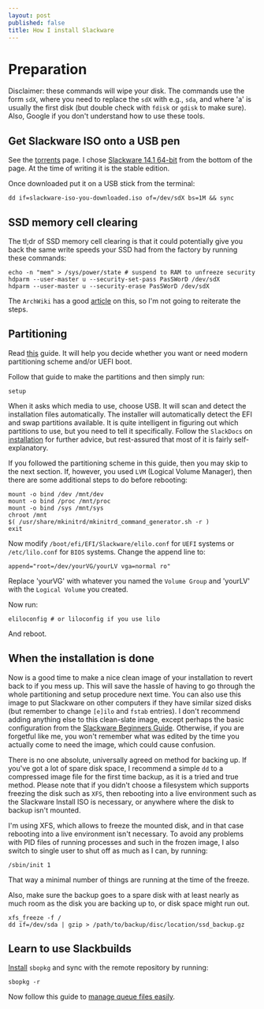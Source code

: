 ```yaml
---
layout: post
published: false
title: How I install Slackware
---
```







# Preparation

Disclaimer: these commands will wipe your disk. The commands use the form `sdX`, where you need to replace the `sdX` with e.g., `sda`, and where 'a' is usually the first disk (but double check with `fdisk` or `gdisk` to make sure). Also, Google if you don't understand how to use these tools. 

## Get Slackware ISO onto a USB pen

See the [torrents](http://www.slackware.com/getslack/torrents.php) page. I chose [Slackware 14.1 64-bit](http://www.slackware.com/torrents/slackware64-14.1-install-dvd.torrent) from the bottom of the page. At the time of writing it is the stable edition.

Once downloaded put it on a USB stick from the terminal:

```
dd if=slackware-iso-you-downloaded.iso of=/dev/sdX bs=1M && sync
```

## SSD memory cell clearing

The tl;dr of SSD memory cell clearing is that it could potentially give you back the same write speeds your SSD had from the factory by running these commands:

```
echo -n "mem" > /sys/power/state # suspend to RAM to unfreeze security
hdparm --user-master u --security-set-pass PasSWorD /dev/sdX
hdparm --user-master u --security-erase PasSWorD /dev/sdX
```

The `ArchWiki` has a good [article](https://wiki.archlinux.org/index.php/SSD_memory_cell_clearing) on this, so I'm not going to reiterate the steps.

## Partitioning

Read [this](http://slackware.mirrorcatalogs.com/slackware64-14.1/README_UEFI.TXT) guide. It will help you decide whether you want or need modern partitioning scheme and/or UEFI boot.

Follow that guide to make the partitions and then simply run:

```
setup
```

When it asks which media to use, choose USB. It will scan and detect the installation files automatically. The installer will automatically detect the EFI and swap partitions available. It is quite intelligent in figuring out which partitions to use, but you need to tell it specifically. Follow the `SlackDocs` on [installation](http://docs.slackware.com/slackware:install) for further advice, but rest-assured that most of it is fairly self-explanatory.

If you followed the partitioning scheme in this guide, then you may skip to the next section. If, however, you used `LVM` (Logical Volume Manager), then there are some additional steps to do before rebooting:

```
mount -o bind /dev /mnt/dev
mount -o bind /proc /mnt/proc
mount -o bind /sys /mnt/sys
chroot /mnt
$( /usr/share/mkinitrd/mkinitrd_command_generator.sh -r )
exit
```

Now modify `/boot/efi/EFI/Slackware/elilo.conf` for `UEFI` systems or `/etc/lilo.conf` for `BIOS` systems. Change the append line to:

```
append="root=/dev/yourVG/yourLV vga=normal ro"
```

Replace 'yourVG' with whatever you named the `Volume Group` and 'yourLV' with the `Logical Volume` you created.  

Now run:

```
eliloconfig # or liloconfig if you use lilo
```

And reboot.

## When the installation is done

Now is a good time to make a nice clean image of your installation to revert back to if you mess up. This will save the hassle of having to go through the whole partitioning and setup procedure next time. You can also use this image to put Slackware on other computers if they have similar sized disks (but remember to change `[e]ilo` and `fstab` entries). I don't recommend adding anything else to this clean-slate image, except perhaps the basic configuration from the [Slackware Beginners Guide](docs.slackware.com/slackware:beginners_guide). Otherwise, if you are forgetful like me, you won't remember what was edited by the time you actually come to need the image, which could cause confusion.

There is no one absolute, universally agreed on method for backing up. If you've got a lot of spare disk space, I recommend a simple `dd` to a compressed image file for the first time backup, as it is a tried and true method. Please note that if you didn't choose a filesystem which supports freezing the disk such as `XFS`, then rebooting into a live environment such as the Slackware Install ISO is necessary, or anywhere where the disk to backup isn't mounted. 

I'm using XFS, which allows to freeze the mounted disk, and in that case rebooting into a live environment isn't necessary. To avoid any problems with PID files of running processes and such in the frozen image, I also switch to single user to shut off as much as I can, by running:

```
/sbin/init 1
```

That way a minimal number of things are running at the time of the freeze.

Also, make sure the backup goes to a spare disk with at least nearly as much room as the disk you are backing up to, or disk space might run out. 

```
xfs_freeze -f /
dd if=/dev/sda | gzip > /path/to/backup/disc/location/ssd_backup.gz
```

## Learn to use Slackbuilds

[Install](http://www.sbopkg.org/downloads.php) `sbopkg` and sync with the remote repository by running:

```
sbopkg -r
```

Now follow this guide to [manage queue files easily](http://slackblogs.blogspot.co.uk/2014/01/managing-sbo-dependencies-easily.html).
